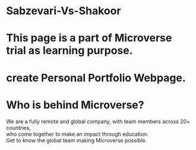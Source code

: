 # Sabzevari-Vs-Shakoor
# This page is a part of Microverse trial as learning purpose.
# create Personal Portfolio Webpage.
# Who is behind Microverse?
We are a fully remote and global company, with team members across 20+ countries,<br> who come together to make an impact through education.<br>
Get to know the global team 
making Microverse possible. <br>